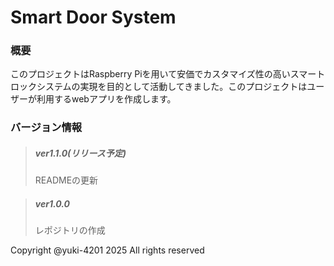 # Smart Door System


### 概要
このプロジェクトはRaspberry Piを用いて安価でカスタマイズ性の高いスマートロックシステムの実現を目的として活動してきました。このプロジェクトはユーザーが利用するwebアプリを作成します。


### バージョン情報
> ##### ver1.1.0(リリース予定)
> READMEの更新

> ##### ver1.0.0
> レポジトリの作成


Copyright @yuki-4201 2025 All rights reserved
